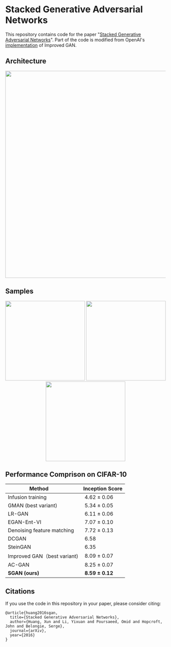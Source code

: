 # Stacked Generative Adversarial Networks


This repository contains code for the paper "[Stacked Generative Adversarial Networks](https://arxiv.org/abs/1612.04357)". Part of the code is modified from OpenAI's [implementation](https://github.com/openai/improved-gan) of Improved GAN.

## Architecture
<p align="center">
<img src="http://www.cs.cornell.edu/~xhuang/img/sgan.jpg" width="650">
</p>

## Samples

<p align="center">
<img src="http://www.cs.cornell.edu/~xhuang/img/mnist_samples.png"  width="250">
<img src="http://www.cs.cornell.edu/~xhuang/img/svhn_samples.png"  width="250">
<img src="http://www.cs.cornell.edu/~xhuang/img/cifar_samples.png"  width="250">
</p>

## Performance Comprison on CIFAR-10
| Method       |  Inception Score | 
| ------------- | ----------- |
| Infusion training    |  4.62 ± 0.06     | 
| GMAN (best variant)  |  5.34 ± 0.05  | 
| LR-GAN  |  6.11 ± 0.06  | 
| EGAN-Ent-VI  |  7.07 ± 0.10  | 
| Denoising feature matching  |  7.72 ± 0.13 | 
| DCGAN  |  6.58 | 
| SteinGAN |  6.35 | 
| Improved GAN（best variant)  |  8.09 ± 0.07 | 
| AC-GAN |  8.25 ± 0.07 | 
| **SGAN (ours)**   |  **8.59 ± 0.12** | 

## Citations

If you use the code in this repository in your paper, please consider citing:

```
@article{huang2016sgan,
  title={Stacked Generative Adversarial Networks},
  author={Huang, Xun and Li, Yixuan and Poursaeed, Omid and Hopcroft, John and Belongie, Serge},
  journal={arXiv},
  year={2016}
}
```
